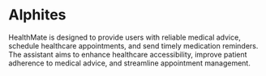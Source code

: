 # Alphites
HealthMate is designed to provide users with reliable medical advice, schedule healthcare appointments, and send timely medication reminders. The assistant aims to enhance healthcare accessibility, improve patient adherence to medical advice, and streamline appointment management.
